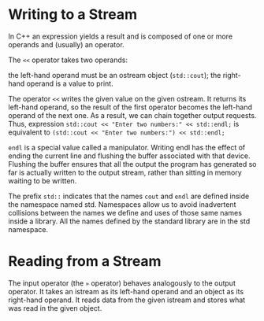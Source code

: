 # Writing to a Stream

In C++ an expression yields a result and is composed of one or more operands and (usually) an operator.

The `<<` operator takes two operands:

the left-hand operand must be an ostream object (`std::cout`);
the right-hand operand is a value to print.

The operator `<<` writes the given value on the given ostream. It returns
its left-hand operand, so the result of the first operator becomes the left-hand operand of the next one. As a result, we can chain together output requests. Thus, expression `std::cout << "Enter two numbers:" << std::endl;` is equivalent to `(std::cout << "Enter two numbers:") << std::endl;`

`endl` is a special value called a manipulator. Writing endl has the effect of ending the current line and flushing the buffer associated with that device. Flushing the buffer ensures that all the output the program has generated so far is actually written to the output stream, rather than
sitting in memory waiting to be written.

The prefix `std::` indicates that the names `cout` and `endl` are defined inside the namespace named std. Namespaces allow us to avoid inadvertent collisions between the names we define and uses of those same names inside a library. All the names defined by the standard library are in the
std namespace.

# Reading from a Stream

The input operator (the `»` operator) behaves analogously to the output operator. It takes an istream as its left-hand operand and an object as its
right-hand operand. It reads data from the given istream and stores what was
read in the given object.

